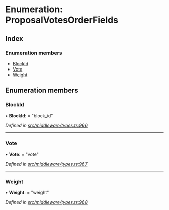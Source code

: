 # Enumeration: ProposalVotesOrderFields

## Index

### Enumeration members

* [BlockId](_src_middleware_types_.proposalvotesorderfields.md#blockid)
* [Vote](_src_middleware_types_.proposalvotesorderfields.md#vote)
* [Weight](_src_middleware_types_.proposalvotesorderfields.md#weight)

## Enumeration members

###  BlockId

• **BlockId**: = "block_id"

*Defined in [src/middleware/types.ts:966](https://github.com/PolymathNetwork/polymesh-sdk/blob/6f0a424/src/middleware/types.ts#L966)*

___

###  Vote

• **Vote**: = "vote"

*Defined in [src/middleware/types.ts:967](https://github.com/PolymathNetwork/polymesh-sdk/blob/6f0a424/src/middleware/types.ts#L967)*

___

###  Weight

• **Weight**: = "weight"

*Defined in [src/middleware/types.ts:968](https://github.com/PolymathNetwork/polymesh-sdk/blob/6f0a424/src/middleware/types.ts#L968)*
